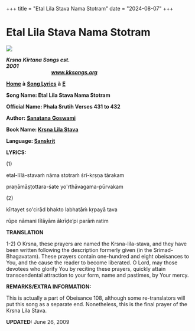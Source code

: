+++
title = "Etal Lila Stava Nama Stotram"
date = "2024-08-07"
+++

# Etal Lila Stava Nama Stotram
**[![](http://kksongs.org/image_files/image002.jpg)](http://kksongs.org/)**

**_Krsna_** **_Kirtana Songs est. 2001_**                                                                                                                                                      **_www.kksongs.org_**

**[Home](http://kksongs.org/)** **à** **[Song Lyrics](http://kksongs.org/lyrics.html)** **à** **[E](http://kksongs.org/songs/song_e.html)**

**Song Name: Etal Lila Stava Nama Stotram**

**Official Name: Phala Srutih Verses 431 to 432**

**Author:** [**Sanatana** **Goswami**](http://kksongs.org/authors/list/sanatana_g.html)

**Book Name: [Krsna Lila Stava](http://kksongs.org/authors/krsnalilastava.html)**

**Language: [Sanskrit](http://kksongs.org/language/list/sanskrit.html)**

**LYRICS:**

(1)

etal-līlā-stavaḿ nāma stotraḿ śrī-kṛṣṇa tārakam

praṇāmāṣṭottara-śate yo'rthāvagama-pūrvakam

(2)

kīrtayet so'cirād bhakto labhatāḿ kṛpayā tava

rūpe nāmani līlāyām ākrīḍe’pi parāḿ ratim

**TRANSLATION**

1-2) O Krsna, these prayers are named the Krsna-lila-stava, and they have been written following the description formerly given (in the Srimad-Bhagavatam). These prayers contain one-hundred and eight obeisances to You, and the cause the reader to become liberated. O Lord, may those devotees who glorify You by reciting these prayers, quickly attain transcendental attraction to your form, name and pastimes, by Your mercy.

**REMARKS/EXTRA INFORMATION:**

This is actually a part of Obeisance 108, although some re-translators will put this song as a separate end. Nonetheless, this is the final prayer of the Krsna Lila Stava.

**UPDATED:** June 26, 2009